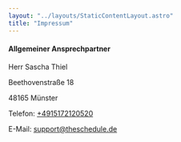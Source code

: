 ```yaml
---
layout: "../layouts/StaticContentLayout.astro"
title: "Impressum"
---
```


#### Allgemeiner Ansprechpartner

Herr Sascha Thiel

Beethovenstraße 18

48165 Münster


Telefon: [+4915172120520](tel:+4915172120520)

E-Mail: <support@theschedule.de>